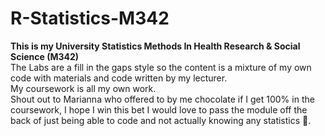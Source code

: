 # R-Statistics-M342
**This is my University Statistics Methods In Health Research & Social Science (M342)**  
The Labs are a fill in the gaps style so the content is a mixture of my own code with materials and code written by my lecturer.  
My coursework is all my own work.  
Shout out to Marianna who offered to by me chocolate if I get 100% in the coursework, I hope I win this bet I would love to pass the module off the back of just being able to code and not actually knowing any statistics 🫠. 
